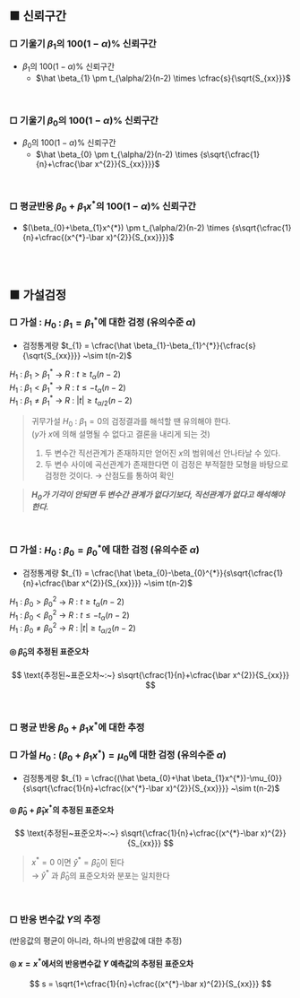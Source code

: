 ## ■ 신뢰구간
### □ 기울기 $\beta_{1}$의 $100(1-\alpha)\%$ 신뢰구간
- $\beta_{1}$의 $100(1-\alpha)\%$ 신뢰구간
  - $\hat \beta_{1} \pm t_{\alpha/2}(n-2) \times \cfrac{s}{\sqrt{S_{xx}}}$

<br>

### □ 기울기 $\beta_{0}$의 $100(1-\alpha)\%$ 신뢰구간
- $\beta_{0}$의 $100(1-\alpha)\%$ 신뢰구간
  - $\hat \beta_{0} \pm t_{\alpha/2}(n-2) \times {s\sqrt{\cfrac{1}{n}+\cfrac{\bar x^{2}}{S_{xx}}}}$

<br>

### □ 평균반응 $\beta_{0}+\beta_{1}x^{*}$의 $100(1-\alpha)\%$ 신뢰구간
- $(\beta_{0}+\beta_{1}x^{*}) \pm t_{\alpha/2}(n-2) \times {s\sqrt{\cfrac{1}{n}+\cfrac{(x^{*}-\bar x)^{2}}{S_{xx}}}}$
 
<br>
<br>

## ■ 가설검정
###  □ 가설 : $H_{0}~:~\beta_{1}=\beta_{1}^{*}$에 대한 검정 (유의수준 $\alpha$)

- 검정통계량 $t_{1} = \cfrac{\hat \beta_{1}-\beta_{1}^{*}}{\cfrac{s}{\sqrt{S_{xx}}}} ~\sim t(n-2)$
 
$H_{1}~:~\beta_{1} > \beta_{1}^{*}$ → $R~:~t \ge t_{\alpha}(n-2)$ <br>
$H_{1}~:~\beta_{1} < \beta_{1}^{*}$ → $R~:~t \le -t_{\alpha}(n-2)$ <br>
$H_{1}~:~\beta_{1} \ne \beta_{1}^{*}$ → $R~:~\lvert t \rvert \ge t_{\alpha/2}(n-2)$ <br>

> 귀무가설 $H_{0}~:~\beta_{1}=0$의 검정결과를 해석할 땐 유의해야 한다.<br>($y$가 $x$에 의해 설명될 수 없다고 결론을 내리게 되는 것) <br>
> 1. 두 변수간 직선관계가 존재하지만 얻어진 $x$의 범위에선 안나타날 수 있다. <br>
> 2. 두 변수 사이에 곡선관계가 존재한다면 이 검정은 부적절한 모형을 바탕으로 검정한 것이다. → 산점도를 통하여 확인

> ***$H_{0}$가 기각이 안되면 두 변수간 관계가 없다기보다, 직선관계가 없다고 해석해야 한다.***

<br>

###  □ 가설 : $H_{0}~:~\beta_{0}=\beta_{0}^{*}$에 대한 검정 (유의수준 $\alpha$)

- 검정통계량 $t_{1} = \cfrac{\hat \beta_{0}-\beta_{0}^{*}}{s\sqrt{\cfrac{1}{n}+\cfrac{\bar x^{2}}{S_{xx}}}} ~\sim t(n-2)$

$H_{1}~:~\beta_{0} > \beta_{0}^{2}$ → $R~:~t \ge t_{\alpha}(n-2)$ <br>
$H_{1}~:~\beta_{0} < \beta_{0}^{2}$ → $R~:~t \le -t_{\alpha}(n-2)$ <br>
$H_{1}~:~\beta_{0} \ne \beta_{0}^{2}$ → $R~:~\lvert t \rvert \ge t_{\alpha/2}(n-2)$

#### ◎ $\hat \beta_{0}$의 추정된 표준오차
$$
\text{추정된~표준오차~:~} s\sqrt{\cfrac{1}{n}+\cfrac{\bar x^{2}}{S_{xx}}}
$$

<br>

###  □ 평균 반응 $\beta_{0}+\beta_{1}x^{*}$에 대한 추정
###  □ 가설 $H_{0}~:~(\beta_{0}+\beta_{1}x^{*})=\mu_{0}$에 대한 검정 (유의수준 $\alpha$)

- 검정통계량 $t_{1} = \cfrac{(\hat \beta_{0}+\hat \beta_{1}x^{*})-\mu_{0}}{s\sqrt{\cfrac{1}{n}+\cfrac{(x^{*}-\bar x)^{2}}{S_{xx}}}} ~\sim t(n-2)$

#### ◎ $\hat \beta_{0}+\hat \beta_{1}x^{*}$의 추정된 표준오차
$$
\text{추정된~표준오차~:~} s\sqrt{\cfrac{1}{n}+\cfrac{(x^{*}-\bar x)^{2}}{S_{xx}}}
$$

> $x^{*}=0$ 이면 $\hat y^{*}=\hat \beta_{0}$이 된다<br>
> → $\hat y^{*}$ 과 $\hat \beta_{0}$의 표준오차와 분포는 일치한다

<br>

### □ 반응 변수값 $Y$의 추정
(반응값의 평균이 아니라, 하나의 반응값에 대한 추정)

#### ◎ $x=x^{*}$에서의 반응변수값 $Y$ 예측값의 추정된 표준오차
$$
s = \sqrt{1+\cfrac{1}{n}+\cfrac{(x^{*}-\bar x)^{2}}{S_{xx}}}
$$